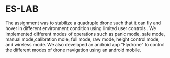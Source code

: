 # ES-LAB
The assignment was to stabilize a quadruple drone such that it can fly and hover in different environment condition using limited user controls . We implemented different modes of operations such as panic mode, safe mode, manual mode,calibration mole, full mode, raw mode, height control mode, and wireless mode. We also developed an android app "Flydrone" to control the different modes of drone navigation using an android mobile. 
